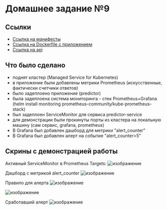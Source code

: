 # Домашнее задание №9

## Ссылки

- [Ссылка на манифесты](https://github.com/uncle-alfer/otus-mlops-homework-project/tree/main/k8s)
- [Ссылка на Dockerfile с приложением](https://github.com/uncle-alfer/otus-mlops-homework-project/blob/main/Dockerfile)
- [Ссылка на api](https://github.com/uncle-alfer/otus-mlops-homework-project/blob/main/src/prediction/main.py)


## Что было сделано

- поднят кластер (Managed Service for Kubernetes)
- в приложение были добавлены метрики Prometheus (искусственные, фактически счетчики ответов)
- было задеплоено приложение (predictor)
- была задеплоена система мониторинга - стек Prometheus+Grafana (helm install monitoring prometheus-community/kube-prometheus-stack)
- был задеплоен ServiceMonitor для сервиса predictor-service
- для демонстрации были прокинуты порты из кластера на локальную машину (сам сервис, grafana, prometheus)
- В Grafana был добавлен дашборд для метрики "alert_counter"
- В Grafana был добавлен алерт на событие "alert_counter>5"

## Скрины с демонстрацией работы

Активный ServiceMonitor в Prometheus Targets:
![изображение](https://github.com/uncle-alfer/otus-mlops-homework-project/assets/70284100/612c94c4-15b2-455d-b8c1-b90fd9890946)

Дашборд с метрикой alert_counter
![изображение](https://github.com/uncle-alfer/otus-mlops-homework-project/assets/70284100/6e743857-a5a3-4887-9bf5-a1e7c35e0dab)

Правило для алерта
![изображение](https://github.com/uncle-alfer/otus-mlops-homework-project/assets/70284100/5ea1bc3d-09fa-454f-a8b9-3b2b1b602f05)

![изображение](https://github.com/uncle-alfer/otus-mlops-homework-project/assets/70284100/50970ec8-fd9a-43ff-8f6a-078e28442b8f)

Сработавший алерт
![изображение](https://github.com/uncle-alfer/otus-mlops-homework-project/assets/70284100/27afb606-d50d-43f0-b5a3-7bf508374023)
